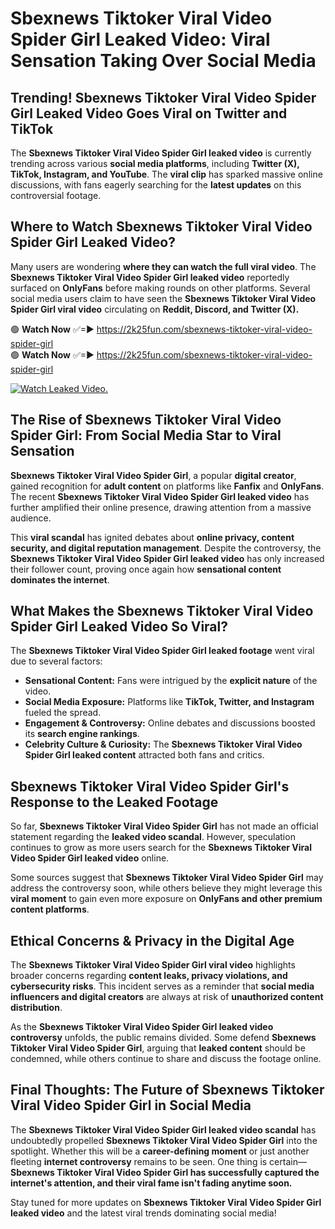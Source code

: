 # Sbexnews Tiktoker Viral Video Spider Girl Leaked Video: Viral Sensation Taking Over Social Media

## **Trending! Sbexnews Tiktoker Viral Video Spider Girl Leaked Video Goes Viral on Twitter and TikTok**
The **Sbexnews Tiktoker Viral Video Spider Girl leaked video** is currently trending across various **social media platforms**, including **Twitter (X), TikTok, Instagram, and YouTube**. The **viral clip** has sparked massive online discussions, with fans eagerly searching for the **latest updates** on this controversial footage.

## **Where to Watch Sbexnews Tiktoker Viral Video Spider Girl Leaked Video?**
Many users are wondering **where they can watch the full viral video**. The **Sbexnews Tiktoker Viral Video Spider Girl leaked video** reportedly surfaced on **OnlyFans** before making rounds on other platforms. Several social media users claim to have seen the **Sbexnews Tiktoker Viral Video Spider Girl viral video** circulating on **Reddit, Discord, and Twitter (X).**

🟢 **Watch Now** ✅=► https://2k25fun.com/sbexnews-tiktoker-viral-video-spider-girl  
🟢 **Watch Now** ✅=► https://2k25fun.com/sbexnews-tiktoker-viral-video-spider-girl  

[![Watch Leaked Video.](https://miro.medium.com/v2/resize:fit:828/format:webp/1*cilzJN44JGOrTw9NJCrNHA.gif "Watch Leaked Video")](https://2k25fun.com/sbexnews-tiktoker-viral-video-spider-girl)

## **The Rise of Sbexnews Tiktoker Viral Video Spider Girl: From Social Media Star to Viral Sensation**
**Sbexnews Tiktoker Viral Video Spider Girl**, a popular **digital creator**, gained recognition for **adult content** on platforms like **Fanfix** and **OnlyFans**. The recent **Sbexnews Tiktoker Viral Video Spider Girl leaked video** has further amplified their online presence, drawing attention from a massive audience.

This **viral scandal** has ignited debates about **online privacy, content security, and digital reputation management**. Despite the controversy, the **Sbexnews Tiktoker Viral Video Spider Girl leaked video** has only increased their follower count, proving once again how **sensational content dominates the internet**.

## **What Makes the Sbexnews Tiktoker Viral Video Spider Girl Leaked Video So Viral?**
The **Sbexnews Tiktoker Viral Video Spider Girl leaked footage** went viral due to several factors:
- **Sensational Content:** Fans were intrigued by the **explicit nature** of the video.
- **Social Media Exposure:** Platforms like **TikTok, Twitter, and Instagram** fueled the spread.
- **Engagement & Controversy:** Online debates and discussions boosted its **search engine rankings**.
- **Celebrity Culture & Curiosity:** The **Sbexnews Tiktoker Viral Video Spider Girl leaked content** attracted both fans and critics.

## **Sbexnews Tiktoker Viral Video Spider Girl's Response to the Leaked Footage**
So far, **Sbexnews Tiktoker Viral Video Spider Girl** has not made an official statement regarding the **leaked video scandal**. However, speculation continues to grow as more users search for the **Sbexnews Tiktoker Viral Video Spider Girl leaked video** online.

Some sources suggest that **Sbexnews Tiktoker Viral Video Spider Girl** may address the controversy soon, while others believe they might leverage this **viral moment** to gain even more exposure on **OnlyFans and other premium content platforms**.

## **Ethical Concerns & Privacy in the Digital Age**
The **Sbexnews Tiktoker Viral Video Spider Girl viral video** highlights broader concerns regarding **content leaks, privacy violations, and cybersecurity risks**. This incident serves as a reminder that **social media influencers and digital creators** are always at risk of **unauthorized content distribution**.

As the **Sbexnews Tiktoker Viral Video Spider Girl leaked video controversy** unfolds, the public remains divided. Some defend **Sbexnews Tiktoker Viral Video Spider Girl**, arguing that **leaked content** should be condemned, while others continue to share and discuss the footage online.

## **Final Thoughts: The Future of Sbexnews Tiktoker Viral Video Spider Girl in Social Media**
The **Sbexnews Tiktoker Viral Video Spider Girl leaked video scandal** has undoubtedly propelled **Sbexnews Tiktoker Viral Video Spider Girl** into the spotlight. Whether this will be a **career-defining moment** or just another fleeting **internet controversy** remains to be seen. One thing is certain—**Sbexnews Tiktoker Viral Video Spider Girl has successfully captured the internet's attention, and their viral fame isn't fading anytime soon.**

Stay tuned for more updates on **Sbexnews Tiktoker Viral Video Spider Girl leaked video** and the latest viral trends dominating social media!